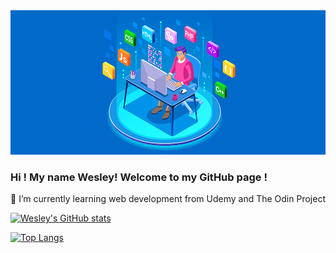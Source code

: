 <img src="https://github.com/jwesleyaraujo/jwesleyaraujo/blob/main/web.png">

### Hi ! My name Wesley! Welcome to my  GitHub page !

🌱 I’m currently learning web development from Udemy and The Odin Project

[![Wesley's GitHub stats](https://github-readme-stats.vercel.app/api?username=jwesleyaraujo)](https://github.com/jwesleyaraujo/github-readme-stats)


[![Top Langs](https://github-readme-stats.vercel.app/api/top-langs/?username=jwesleyaraujo&layout=compact)](https://github.com/jwesleyaraujo/github-readme-stats)



<!--
**jwesleyaraujo/jwesleyaraujo** is a ✨ _special_ ✨ repository because its `README.md` (this file) appears on your GitHub profile.


- 🔭 I’m currently working on ...
- 🌱 I’m currently learning ...
- 👯 I’m looking to collaborate on ...
- 🤔 I’m looking for help with ...
- 💬 Ask me about ...
- 📫 How to reach me: ...
- 😄 Pronouns: ...
- ⚡ Fun fact: ...
-->
